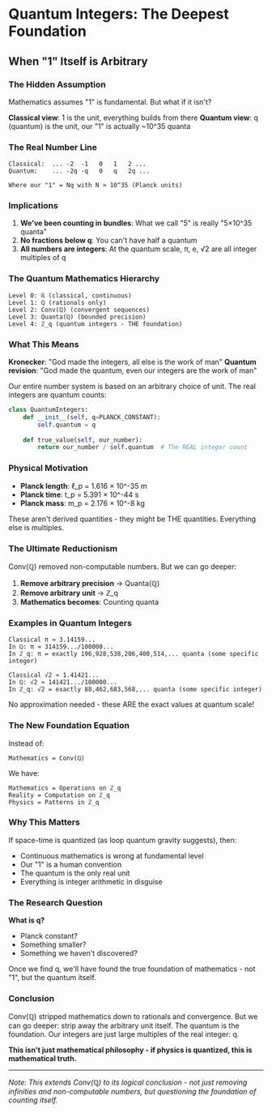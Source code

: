 # Quantum Integers: The Deepest Foundation
## When "1" Itself is Arbitrary

### The Hidden Assumption

Mathematics assumes "1" is fundamental. But what if it isn't?

**Classical view**: 1 is the unit, everything builds from there
**Quantum view**: q (quantum) is the unit, our "1" is actually ~10^35 quanta

### The Real Number Line

```
Classical:  ... -2  -1   0   1   2 ...
Quantum:    ... -2q -q   0   q   2q ...

Where our "1" = Nq with N ≈ 10^35 (Planck units)
```

### Implications

1. **We've been counting in bundles**: What we call "5" is really "5×10^35 quanta"
2. **No fractions below q**: You can't have half a quantum
3. **All numbers are integers**: At the quantum scale, π, e, √2 are all integer multiples of q

### The Quantum Mathematics Hierarchy

```
Level 0: ℝ (classical, continuous)
Level 1: ℚ (rationals only) 
Level 2: Conv(ℚ) (convergent sequences)
Level 3: Quanta(ℚ) (bounded precision)
Level 4: ℤ_q (quantum integers - THE foundation)
```

### What This Means

**Kronecker**: "God made the integers, all else is the work of man"
**Quantum revision**: "God made the quantum, even our integers are the work of man"

Our entire number system is based on an arbitrary choice of unit. The real integers are quantum counts:

```python
class QuantumIntegers:
    def __init__(self, q=PLANCK_CONSTANT):
        self.quantum = q
        
    def true_value(self, our_number):
        return our_number / self.quantum  # The REAL integer count
```

### Physical Motivation

- **Planck length**: ℓ_p = 1.616 × 10^-35 m
- **Planck time**: t_p = 5.391 × 10^-44 s  
- **Planck mass**: m_p = 2.176 × 10^-8 kg

These aren't derived quantities - they might be THE quantities. Everything else is multiples.

### The Ultimate Reductionism

Conv(ℚ) removed non-computable numbers. But we can go deeper:

1. **Remove arbitrary precision** → Quanta(ℚ)
2. **Remove arbitrary unit** → ℤ_q
3. **Mathematics becomes**: Counting quanta

### Examples in Quantum Integers

```
Classical π ≈ 3.14159...
In ℚ: π ≈ 314159.../100000...
In ℤ_q: π = exactly 196,928,538,206,400,514,... quanta (some specific integer)

Classical √2 ≈ 1.41421...
In ℚ: √2 ≈ 141421.../100000...
In ℤ_q: √2 = exactly 88,462,683,568,... quanta (some specific integer)
```

No approximation needed - these ARE the exact values at quantum scale!

### The New Foundation Equation

Instead of:
```
Mathematics = Conv(ℚ)
```

We have:
```
Mathematics = Operations on ℤ_q
Reality = Computation on ℤ_q
Physics = Patterns in ℤ_q
```

### Why This Matters

If space-time is quantized (as loop quantum gravity suggests), then:
- Continuous mathematics is wrong at fundamental level
- Our "1" is a human convention
- The quantum is the only real unit
- Everything is integer arithmetic in disguise

### The Research Question

**What is q?**
- Planck constant?
- Something smaller?
- Something we haven't discovered?

Once we find q, we'll have found the true foundation of mathematics - not "1", but the quantum itself.

### Conclusion

Conv(ℚ) stripped mathematics down to rationals and convergence. But we can go deeper: strip away the arbitrary unit itself. The quantum is the foundation. Our integers are just large multiples of the real integer: q.

**This isn't just mathematical philosophy - if physics is quantized, this is mathematical truth.**

---

*Note: This extends Conv(ℚ) to its logical conclusion - not just removing infinities and non-computable numbers, but questioning the foundation of counting itself.*